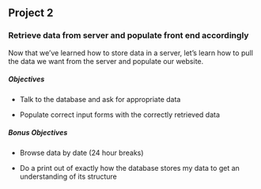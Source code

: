 ## Project 2
### Retrieve data from server and populate front end accordingly

Now that we’ve learned how to store data in a server, let’s learn how to pull the data we want from the server and populate our website.

##### Objectives
* Talk to the database and ask for appropriate data

* Populate correct input forms with the correctly retrieved data


##### Bonus Objectives
* Browse data by date (24 hour breaks)

* Do a print out of exactly how the database stores my data to get an understanding of its structure

